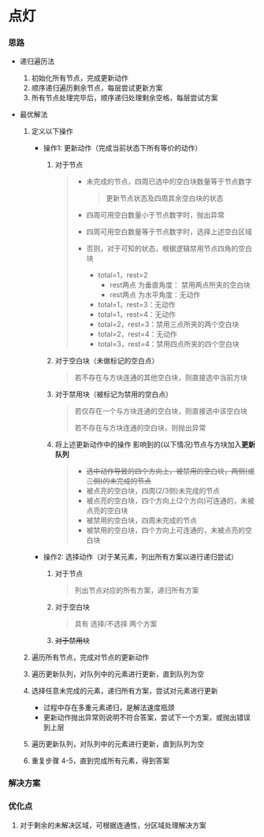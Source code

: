 # 点灯

### 思路

- 递归遍历法

    1. 初始化所有节点，完成更新动作
    1. 顺序递归遍历剩余节点，每层尝试更新方案
    1. 所有节点处理完毕后，顺序递归处理剩余空格，每层尝试方案

- 最优解法

    1. 定义以下操作

        - 操作1: 更新动作（完成当前状态下所有等价的动作）

            1. 对于节点

                > - 未完成的节点，四周已选中的空白块数量等于节点数字
                >
                >     > 更新节点状态及四周其余空白块的状态
                >
                > - 四周可用空白数量小于节点数字时，抛出异常
                >
                > - 四周可用空白数量等于节点数字时，选择上述空白区域
                >
                > - 否则，对于可知的状态，根据逻辑禁用节点四角的空白块
                >
                >     - total=1，rest=2
                >         - rest两点 为垂直角度： 禁用两点所夹的空白块
                >         - rest两点 为水平角度：无动作
                >     - total=1，rest=3：无动作
                >     - total=1，rest=4：无动作
                >     - total=2，rest=3：禁用三点所夹的两个空白块
                >     - total=2，rest=4：无动作
                >     - total=3，rest=4：禁用四点所夹的四个空白块

            1. 对于空白块（未做标记的空白点）

                > 若不存在与方块连通的其他空白块，则直接选中当前方块

            1. 对于禁用块（被标记为禁用的空白点）

                > 若仅存在一个与方块连通的空白块，则直接选中该空白块
                >
                > 若不存在与方块连通的空白块，则抛出异常

            1. 将上述更新动作中的操作 影响到的(以下情况)节点与方块加入**更新队列**

                > - ~~选中动作导致的四个方向上，被禁用的空白块，两侧(或三侧)的未完成的节点~~
                > - 被点亮的空白块，四周(2/3侧)未完成的节点
                > - 被点亮的空白块，四个方向上(2个方向)可连通的，未被点亮的空白块
                > - 被禁用的空白块，四周未完成的节点
                > - 被禁用的空白块，四个方向上可连通的，未被点亮的空白块

        - 操作2: 选择动作（对于某元素，列出所有方案以进行递归尝试）

            1. 对于节点

                > 列出节点对应的所有方案，递归所有方案

            1. 对于空白块

                > 具有 选择/不选择 两个方案

            1. ~~对于禁用块~~

    1. 遍历所有节点，完成对节点的更新动作

    1. 遍历更新队列，对队列中的元素进行更新，直到队列为空

    1. 选择任意未完成的元素，递归所有方案，尝试对元素进行更新

        - 过程中存在多重元素递归，是解法速度瓶颈
        - 更新动作抛出异常则说明不符合答案，尝试下一个方案，或抛出错误到上层

    1. 遍历更新队列，对队列中的元素进行更新，直到队列为空

    1. 重复步骤 4-5，直到完成所有元素，得到答案



### 解决方案



### 优化点

1. 对于剩余的未解决区域，可根据连通性，分区域处理解决方案








